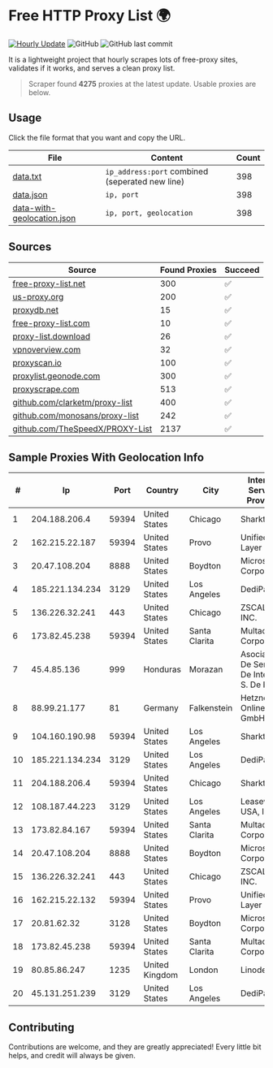 
# Free HTTP Proxy List 🌍

[![Hourly Update](https://github.com/mertguvencli/http-proxy-list/actions/workflows/main.yml/badge.svg?branch=main)](https://github.com/mertguvencli/http-proxy-list/actions/workflows/main.yml)
![GitHub](https://img.shields.io/github/license/mertguvencli/http-proxy-list)
![GitHub last commit](https://img.shields.io/github/last-commit/mertguvencli/http-proxy-list)

It is a lightweight project that hourly scrapes lots of free-proxy sites, validates if it works, and serves a clean proxy list.


> Scraper found **4275** proxies at the latest update. Usable proxies are below.

## Usage

Click the file format that you want and copy the URL.


|File|Content|Count|
|----|-------|-----|
|[data.txt](https://raw.githubusercontent.com/mertguvencli/http-proxy-list/main/proxy-list/data.txt)|`ip_address:port` combined (seperated new line)|398|
|[data.json](https://raw.githubusercontent.com/mertguvencli/http-proxy-list/main/proxy-list/data.json)|`ip, port`|398|
|[data-with-geolocation.json](https://raw.githubusercontent.com/mertguvencli/http-proxy-list/main/proxy-list/data-with-geolocation.json)|`ip, port, geolocation`|398|

## Sources

|Source|Found Proxies|Succeed|
|------|-------------|-------|
|[free-proxy-list.net](https://free-proxy-list.net)|300|✅|
|[us-proxy.org](https://www.us-proxy.org)|200|✅|
|[proxydb.net](http://proxydb.net)|15|✅|
|[free-proxy-list.com](https://free-proxy-list.com/?page=&port=&type%5B%5D=http&type%5B%5D=https&up_time=0&search=Search)|10|✅|
|[proxy-list.download](https://www.proxy-list.download/HTTP)|26|✅|
|[vpnoverview.com](https://vpnoverview.com/privacy/anonymous-browsing/free-proxy-servers)|32|✅|
|[proxyscan.io](https://www.proxyscan.io)|100|✅|
|[proxylist.geonode.com](https://proxylist.geonode.com/api/proxy-list?limit=300&page=1&sort_by=lastChecked&sort_type=desc&protocols=http,https)|300|✅|
|[proxyscrape.com](https://api.proxyscrape.com/v2/?request=displayproxies&protocol=http&timeout=10000&country=all&ssl=all&anonymity=all)|513|✅|
|[github.com/clarketm/proxy-list](https://raw.githubusercontent.com/clarketm/proxy-list/master/proxy-list-raw.txt)|400|✅|
|[github.com/monosans/proxy-list](https://raw.githubusercontent.com/monosans/proxy-list/main/proxies/http.txt)|242|✅|
|[github.com/TheSpeedX/PROXY-List](https://raw.githubusercontent.com/TheSpeedX/PROXY-List/master/http.txt)|2137|✅|


## Sample Proxies With Geolocation Info

|#|Ip|Port|Country|City|Internet Service Provider|
|-|--|----|-------|----|-------------------------|
|1|204.188.206.4|59394|United States|Chicago|Sharktech|
|2|162.215.22.187|59394|United States|Provo|Unified Layer|
|3|20.47.108.204|8888|United States|Boydton|Microsoft Corporation|
|4|185.221.134.234|3129|United States|Los Angeles|DediPath|
|5|136.226.32.241|443|United States|Chicago|ZSCALER, INC.|
|6|173.82.45.238|59394|United States|Santa Clarita|Multacom Corporation|
|7|45.4.85.136|999|Honduras|Morazan|Asociacion De Servicio De Internet S. De RL|
|8|88.99.21.177|81|Germany|Falkenstein|Hetzner Online GmbH|
|9|104.160.190.98|59394|United States|Los Angeles|Sharktech|
|10|185.221.134.234|3129|United States|Los Angeles|DediPath|
|11|204.188.206.4|59394|United States|Chicago|Sharktech|
|12|108.187.44.223|3129|United States|Los Angeles|Leaseweb USA, Inc.|
|13|173.82.84.167|59394|United States|Santa Clarita|Multacom Corporation|
|14|20.47.108.204|8888|United States|Boydton|Microsoft Corporation|
|15|136.226.32.241|443|United States|Chicago|ZSCALER, INC.|
|16|162.215.22.132|59394|United States|Provo|Unified Layer|
|17|20.81.62.32|3128|United States|Boydton|Microsoft Corporation|
|18|173.82.45.238|59394|United States|Santa Clarita|Multacom Corporation|
|19|80.85.86.247|1235|United Kingdom|London|Linode, LLC|
|20|45.131.251.239|3129|United States|Los Angeles|DediPath|



## Contributing

Contributions are welcome, and they are greatly appreciated! Every
little bit helps, and credit will always be given.

